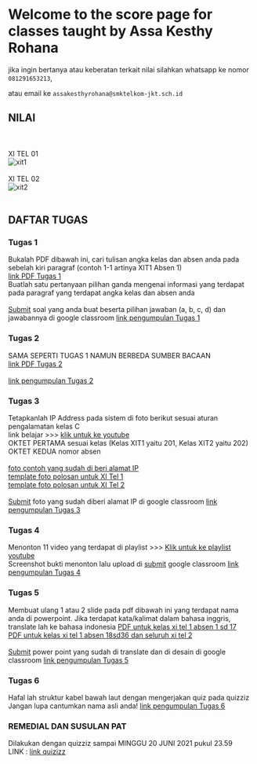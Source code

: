 # Welcome to the score page for classes taught by Assa Kesthy Rohana

jika ingin bertanya atau keberatan terkait nilai silahkan whatsapp ke nomor ```081291653213```,

atau email ke ```assakesthyrohana@smktelkom-jkt.sch.id```

## NILAI
<br/><br/>
XI TEL 01<br/> 
![xit1](https://user-images.githubusercontent.com/66667198/122556107-51f1af80-d065-11eb-82b1-9203009f41f8.png)
<br/><br/>
XI TEL 02<br/>
![xit2](https://user-images.githubusercontent.com/66667198/122556149-5cac4480-d065-11eb-945d-fe405d5f951e.png)
<br/><br/>

## DAFTAR TUGAS

### Tugas 1
Bukalah PDF dibawah ini, cari tulisan angka kelas dan absen anda pada sebelah kiri paragraf (contoh 1-1 artinya XIT1 Absen 1)<br/>
<a href="https://drive.google.com/file/d/1gcPtFijFyQQ1mx6rKwhTOSOAxHcTlu8k/view?usp=sharing" target="_blank">link PDF Tugas 1</a><br/>
Buatlah satu pertanyaan pilihan ganda mengenai informasi yang terdapat pada paragraf yang terdapat angka kelas dan absen anda<br/><br/>
<u>Submit</u> soal yang anda buat beserta pilihan jawaban (a, b, c, d) dan jawabannya di google classroom <a href="https://classroom.google.com/c/MTQyMTQ4NjgyMTE2/a/MjYxNDQ3NTM1ODgy/details" target="_blank">link pengumpulan Tugas 1</a>

### Tugas 2
SAMA SEPERTI TUGAS 1 NAMUN BERBEDA SUMBER BACAAN<br/>
<a href="https://drive.google.com/file/d/1KDwJ7fw_N6neh4saxaqsMdSQa55kyVGe/view?usp=sharing" target="_blank">link PDF Tugas 2</a><br/><br/>
<a href="https://classroom.google.com/c/MTQyMTQ4NjgyMTE2/a/MjcxNDE3NDYyNTY5/details" target="_blank">link pengumpulan Tugas 2</a>

### Tugas 3
Tetapkanlah IP Address pada sistem di foto berikut sesuai aturan pengalamatan kelas C<br/>
link belajar >>> <a href="https://www.youtube.com/watch?v=7T3HiQ3mN5A&t=1588s" target="_blank">klik untuk ke youtube</a><br/>
OKTET PERTAMA sesuai kelas (Kelas XIT1 yaitu 201, Kelas XIT2 yaitu 202)<br/>
OKTET KEDUA nomor absen<br/><br/>
<a href="https://drive.google.com/file/d/1SULhXWJwe4sfGaeGyiCEcsEyhC6FDjnk/view?usp=sharing" target="_blank">foto contoh yang sudah di beri alamat IP</a><br/>
<a href="https://drive.google.com/file/d/13VDycpxYT52FPSX_N6-1AZc5MsLcBnni/view?usp=sharing" target="_blank">template foto polosan untuk XI Tel 1</a><br/>
<a href="https://drive.google.com/file/d/19fBuV5vknR_lXqE1tIz-Hnz1FOYCS_KO/view?usp=sharing" target="_blank">template foto polosan untuk XI Tel 2</a><br/><br/>
<u>Submit</u> foto yang sudah diberi alamat IP di google classroom <a href="https://classroom.google.com/c/MTQyMTQ4NjgyMTE2/a/Mjg0OTUzMjk5OTA1/details" target="_blank">link pengumpulan Tugas 3</a>

### Tugas 4
Menonton 11 video yang terdapat di playlist >>> <a href="https://youtube.com/playlist?list=PL4o2RzOkOJO-JT4GMezdDmQl0utLlwvkW" target="_blank">Klik untuk ke playlist youtube</a><br/>
Screenshot bukti menonton lalu upload di <u>submit</u> google classroom <a href="https://classroom.google.com/c/MTQyMTQ4NjgyMTE2/a/MjkyMzk0MTA1NzU5/details" target="_blank">link pengumpulan Tugas 4</a>

### Tugas 5
Membuat ulang 1 atau 2 slide pada pdf dibawah ini yang terdapat nama anda di powerpoint. Jika terdapat kata/kalimat dalam bahasa inggris, translate lah ke bahasa indonesia
<a href="https://drive.google.com/file/d/114WTLgsIbcbPoFU3S9Qcfew7mQkXOdxB/view?usp=sharing" target="_blank">PDF untuk kelas xi tel 1 absen 1 sd 17</a><br/>
<a href="https://drive.google.com/file/d/1scezH6jVUQhNRAmlXGQgzci8buu1OYCM/view?usp=sharing" target="_blank">PDF untuk kelas xi tel 1 absen 18sd36 dan seluruh xi tel 2</a><br/>
<br/>
<u>Submit</u> power point yang sudah di translate dan di desain  di google classroom <a href="https://classroom.google.com/c/MTQyMTQ4NjgyMTE2/a/MzE1ODIzMjU0OTYx/details" target="_blank">link pengumpulan Tugas 5</a>

### Tugas 6
Hafal lah struktur kabel bawah laut dengan mengerjakan quiz pada quizziz<br/>
Jangan lupa cantumkan nama asli anda!
<a href="https://quizizz.com/join?gc=11285578" target="_blank">link pengumpulan Tugas 6</a>

### REMEDIAL DAN SUSULAN PAT
Dilakukan dengan quizziz sampai MINGGU 20 JUNI 2021 pukul 23.59<br/>
LINK : <a href="https://quizizz.com/join?gc=40753402" target="_blank">link quizizz</a>
